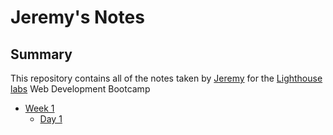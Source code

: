 # Jeremy's Notes
## Summary

This repository contains all of the notes taken by [Jeremy](https://github.com/Jerscape) for the [Lighthouse labs](www.lighthouselabs.com)  Web Development Bootcamp 

* [Week 1](/Week_1)
  * [Day 1](/Week_1/Day_1)






